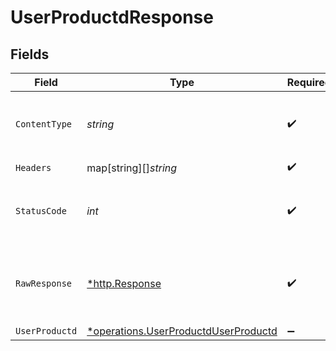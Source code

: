 # UserProductdResponse


## Fields

| Field                                                                                              | Type                                                                                               | Required                                                                                           | Description                                                                                        |
| -------------------------------------------------------------------------------------------------- | -------------------------------------------------------------------------------------------------- | -------------------------------------------------------------------------------------------------- | -------------------------------------------------------------------------------------------------- |
| `ContentType`                                                                                      | *string*                                                                                           | :heavy_check_mark:                                                                                 | HTTP response content type for this operation                                                      |
| `Headers`                                                                                          | map[string][]*string*                                                                              | :heavy_check_mark:                                                                                 | N/A                                                                                                |
| `StatusCode`                                                                                       | *int*                                                                                              | :heavy_check_mark:                                                                                 | HTTP response status code for this operation                                                       |
| `RawResponse`                                                                                      | [*http.Response](https://pkg.go.dev/net/http#Response)                                             | :heavy_check_mark:                                                                                 | Raw HTTP response; suitable for custom response parsing                                            |
| `UserProductd`                                                                                     | [*operations.UserProductdUserProductd](../../../pkg/models/operations/userproductduserproductd.md) | :heavy_minus_sign:                                                                                 | OK                                                                                                 |